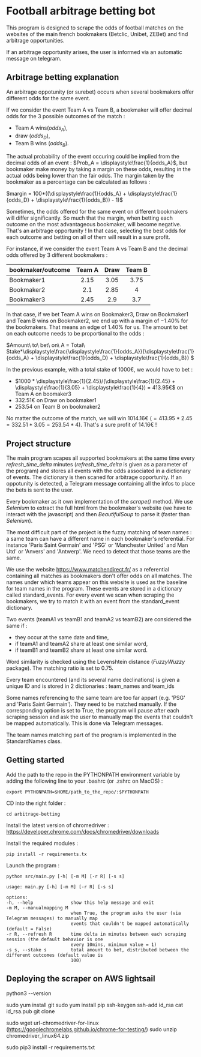 # Football arbitrage betting bot

This program is designed to scrape the odds of football matches on the websites of the main french bookmakers (Betclic, Unibet, ZEBet) and find arbitrage opportunities.

If an arbitrage opportunity arises, the user is informed via an automatic message on telegram.

## Arbitrage betting explanation

An arbitrage oppotunity (or surebet) occurs when several bookmakers offer different odds for the same event.

If we consider the event Team A vs Team B, a bookmaker will offer decimal odds for the 3 possible outcomes of the match : 
- Team A wins($odds_A$), 
- draw ($odds_D$),
- Team B wins ($odds_B$).

The actual probability of the event occuring could be implied from the decimal odds of an event : $Prob_A = \displaystyle\frac{1}{odds_A}$, but bookmaker make money by taking a margin on these odds, resulting in the actual odds being lower than the fair odds.
The margin taken by the bookmaker as a percentage can be calculated as follows :

$margin = 100*((\displaystyle\frac{1}{odds_A} + \displaystyle\frac{1}{odds_D} + \displaystyle\frac{1}{odds_B}) - 1)$

Sometimes, the odds offered for the same event on different bookmakers will differ significantly. So much that the margin, when betting each outcome on the most advantageous bookmaker, will become negative. That's an arbitrage opportunity ! In that case, selecting the best odds for each outcome and betting on all of them will result in a sure profit.

For instance, if we consider the event Team A vs Team B and the decimal odds offered by 3 different bookmakers :

bookmaker/outcome  | Team A | Draw | Team B 
:--- | :---: | :---: | :---:
Bookmaker1 | 2.15 | 3.05 | 3.75
Bookmaker2 | 2.1 | 2.85 | 4
Bookmaker3 | 2.45 | 2.9  | 3.7

In that case, if we bet Team A wins on Bookmaker3, Draw on Bookmaker1 and Team B wins on Bookmaker2, we end up with a margin of $-1.40\%$ for the bookmakers. That means an edge of $1.40\%$ for us. The amount to bet on each outcome needs to be proportional to the odds :

$Amount\ to\ bet\ on\ A = Total\ Stake*\displaystyle\frac{\displaystyle\frac{1}{odds_A}}{\displaystyle\frac{1}{odds_A} + \displaystyle\frac{1}{odds_D} + \displaystyle\frac{1}{odds_B}}
$

In the previous example, with a total stake of 1000€, we would have to bet :
- $1000 * \displaystyle\frac{1}{2.45}/(\displaystyle\frac{1}{2.45} + \displaystyle\frac{1}{3.05} + \displaystyle\frac{1}{4}) = 413.95€$ on Team A on boomaker3
- 332.51€ on Draw on bookmaker1
- 253.54 on Team B on bookmaker2

No matter the outcome of the match, we will win 1014.16€ ($= 413.95*2.45 = 332.51*3.05 = 253.54*4$). That's a sure profit of 14.16€ !

## Project structure

The main program scapes all supported bookmakers at the same time every *refresh_time_delta* minutes (*refresh_time_delta* is given as a parameter of the program) and stores all events with the odds associated in a dictionary of events. The dictionary is then scaned for arbitrage opportunity. If an oppotunity is detected, a Telegram message containing all the infos to place the bets is sent to the user.

Every bookmaker as it own implementation of the *scrape()* method. We use *Selenium* to extract the full html from the bookmaker's website (we have to interact with the javascript) and then *BeautifulSoup* to parse it (faster than *Selenium*).

The most difficult part of the project is the fuzzy matching of team names : a same team can have a different name in each bookmaker's referential. For instance 'Paris Saint Germain' and 'PSG' or 'Manchester United' and Man Utd' or 'Anvers' and 'Antwerp'. We need to detect that those teams are the same.

We use the website https://www.matchendirect.fr/ as a referential containing all matches as bookmakers don't offer odds on all matches. The names under which teams appear on this website is used as the baseline for team names in the program. These events are stored in a dictionary called standard_events. For every event we scan when scraping the bookmakers, we try to match it with an event from the standard_event dictionary.

Two events (teamA1 vs teamB1 and teamA2 vs teamB2) are considered the same if : 
- they occur at the same date and time,
- if teamA1 and teamA2 share at least one similar word,
- if teamB1 and teamB2 share at least one similar word.

Word similarity is checked using the Levenshtein distance (*FuzzyWuzzy* package). The matching ratio is set to 0.75.

Every team encountered (and its several name declinations) is given a unique ID and is stored in 2 dictionaries : team_names and team_ids

Some names referencing to the same team are too far appart (e.g. 'PSG' and 'Paris Saint Germain'). They need to be matched manually. If the corresponding option is set to True, the program will pause after each scraping session and ask the user to manually map the events that couldn't be mapped automatically. This is done via Telegram messages.

The team names matching part of the program is implemented in the StandardNames class.

## Getting started

Add the path to the repo in the PYTHONPATH environment variable by adding the following line to your .bashrc (or .zshrc on MacOS) :

`export PYTHONPATH=$HOME/path_to_the_repo/:$PYTHONPATH`

CD into the right folder :

`cd arbitrage-betting`

Install the latest version of chromedriver : https://developer.chrome.com/docs/chromedriver/downloads

Install the required modules : 

`pip install -r requirements.tx`

Launch the program :

`python src/main.py [-h] [-m M] [-r R] [-s s]`

    usage: main.py [-h] [-m M] [-r R] [-s s]

    options:
    -h, --help              show this help message and exit
    -m M, --manualmapping M
                            when True, the program asks the user (via Telegram messages) to manually map
                            events that couldn't be mapped automatically (default = False)
    -r R, --refresh R       time delta in minutes between each scraping session (the default behavior is one
                            every 10mins, minimum value = 1)
    -s s, --stake s         total amount to bet, distributed between the different outcomes (default value is
                            100)

## Deploying the scraper on AWS lightsail

python3 --version

sudo yum install git
sudo yum install pip
ssh-keygen
ssh-add id_rsa
cat id_rsa.pub
git clone <ssh-url>

sudo wget url-chromedriver-for-linux (https://googlechromelabs.github.io/chrome-for-testing/)
sudo unzip chromedriver_linux64.zip

sudo pip3 install -r requirements.txt